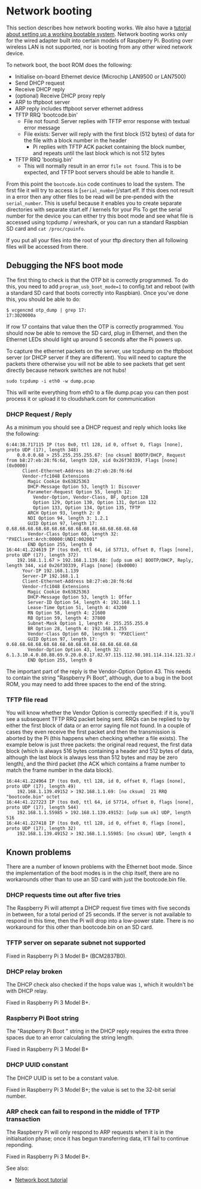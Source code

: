 # Network booting

This section describes how network booting works. We also have a [tutorial about setting up a working bootable system](net_tutorial.md). Network booting works only for the wired adapter built into certain models of Raspberry Pi. Booting over wireless LAN is not supported, nor is booting from any other wired network device.

To network boot, the boot ROM does the following:

* Initialise on-board Ethernet device (Microchip LAN9500 or LAN7500)
* Send DHCP request
* Receive DHCP reply
* (optional) Receive DHCP proxy reply
* ARP to tftpboot server
* ARP reply includes tftpboot server ethernet address
* TFTP RRQ 'bootcode.bin'
  * File not found: Server replies with TFTP error response with textual error message
  * File exists: Server will reply with the first block (512 bytes) of data for the file with a block number in the header
    * Pi replies with TFTP ACK packet containing the block number, and repeats until the last block which is not 512 bytes
* TFTP RRQ 'bootsig.bin'
  * This will normally result in an error `file not found`. This is to be expected, and TFTP boot servers should be able to handle it.

From this point the `bootcode.bin` code continues to load the system. The first file it will try to access is [`serial_number`]/start.elf. If this does not result in a error then any other files to be read will be pre-pended with the `serial_number`. This is useful because it enables you to create separate directories with separate start.elf / kernels for your Pis
To get the serial number for the device you can either try this boot mode and see what file is accessed using tcpdump / wireshark, or you can run a standard Raspbian SD card and `cat /proc/cpuinfo`.

If you put all your files into the root of your tftp directory then all following files will be accessed from there.

## Debugging the NFS boot mode

The first thing to check is that the OTP bit is correctly programmed. To do this, you need to add `program_usb_boot_mode=1` to config.txt and reboot (with a standard SD card that boots correctly into Raspbian). Once you've done this, you should be able to do:

```
$ vcgencmd otp_dump | grep 17:
17:3020000a
```

If row 17 contains that value then the OTP is correctly programmed. You should now be able to remove the SD card, plug in Ethernet,
and then the Ethernet LEDs should light up around 5 seconds after the Pi powers up.

To capture the ethernet packets on the server, use tcpdump on the tftpboot server (or DHCP server if they are different). You will need to capture the packets there otherwise you will not be able to see packets that get sent directly because network switches are not hubs!

``` 
sudo tcpdump -i eth0 -w dump.pcap
```

This will write everything from eth0 to a file dump.pcap you can then post process it or upload it to cloudshark.com for communication

### DHCP Request / Reply

As a minimum you should see a DHCP request and reply which looks like the following:

```
6:44:38.717115 IP (tos 0x0, ttl 128, id 0, offset 0, flags [none], proto UDP (17), length 348)
    0.0.0.0.68 > 255.255.255.255.67: [no cksum] BOOTP/DHCP, Request from b8:27:eb:28:f6:6d, length 320, xid 0x26f30339, Flags [none] (0x0000)
	  Client-Ethernet-Address b8:27:eb:28:f6:6d
	  Vendor-rfc1048 Extensions
	    Magic Cookie 0x63825363
	    DHCP-Message Option 53, length 1: Discover
	    Parameter-Request Option 55, length 12: 
	      Vendor-Option, Vendor-Class, BF, Option 128
	      Option 129, Option 130, Option 131, Option 132
	      Option 133, Option 134, Option 135, TFTP
	    ARCH Option 93, length 2: 0
	    NDI Option 94, length 3: 1.2.1
	    GUID Option 97, length 17: 0.68.68.68.68.68.68.68.68.68.68.68.68.68.68.68.68
	    Vendor-Class Option 60, length 32: "PXEClient:Arch:00000:UNDI:002001"
	    END Option 255, length 0
16:44:41.224619 IP (tos 0x0, ttl 64, id 57713, offset 0, flags [none], proto UDP (17), length 372)
    192.168.1.1.67 > 192.168.1.139.68: [udp sum ok] BOOTP/DHCP, Reply, length 344, xid 0x26f30339, Flags [none] (0x0000)
	  Your-IP 192.168.1.139
	  Server-IP 192.168.1.1
	  Client-Ethernet-Address b8:27:eb:28:f6:6d
	  Vendor-rfc1048 Extensions
	    Magic Cookie 0x63825363
	    DHCP-Message Option 53, length 1: Offer
	    Server-ID Option 54, length 4: 192.168.1.1
	    Lease-Time Option 51, length 4: 43200
	    RN Option 58, length 4: 21600
	    RB Option 59, length 4: 37800
	    Subnet-Mask Option 1, length 4: 255.255.255.0
	    BR Option 28, length 4: 192.168.1.255
	    Vendor-Class Option 60, length 9: "PXEClient"
	    GUID Option 97, length 17: 0.68.68.68.68.68.68.68.68.68.68.68.68.68.68.68.68
	    Vendor-Option Option 43, length 32: 6.1.3.10.4.0.80.88.69.9.20.0.0.17.82.97.115.112.98.101.114.114.121.32.80.105.32.66.111.111.116.255
	    END Option 255, length 0
```

The important part of the reply is the Vendor-Option Option 43. This needs to contain the string "Raspberry Pi Boot", although, due
to a bug in the boot ROM, you may need to add three spaces to the end of the string.

### TFTP file read

You will know whether the Vendor Option is correctly specified: if it is, you'll see a subsequent TFTP RRQ packet being sent. RRQs can be replied to by either the first block of data or an error saying file not found. In a couple of cases they even receive the first packet and then the transmission is aborted by the Pi (this happens when checking whether a file exists). The example below is just three packets: the original read request, the first data block (which is always 516 bytes containing a header and 512 bytes of data, although the last block is always less than 512 bytes and may be zero length), and the third packet (the ACK which contains a frame number to match the frame number in the data block).

```
16:44:41.224964 IP (tos 0x0, ttl 128, id 0, offset 0, flags [none], proto UDP (17), length 49)
    192.168.1.139.49152 > 192.168.1.1.69: [no cksum]  21 RRQ "bootcode.bin" octet 
16:44:41.227223 IP (tos 0x0, ttl 64, id 57714, offset 0, flags [none], proto UDP (17), length 544)
    192.168.1.1.55985 > 192.168.1.139.49152: [udp sum ok] UDP, length 516
16:44:41.227418 IP (tos 0x0, ttl 128, id 0, offset 0, flags [none], proto UDP (17), length 32)
    192.168.1.139.49152 > 192.168.1.1.55985: [no cksum] UDP, length 4
```

## Known problems

There are a number of known problems with the Ethernet boot mode. Since the implementation of the boot modes is in the chip itself, there are no workarounds other than to use an SD card with just the bootcode.bin file.

### DHCP requests time out after five tries

The Raspberry Pi will attempt a DHCP request five times with five seconds in between, for a total period of 25 seconds.  If the server is not available to respond in this time, then the Pi will drop into a low-power state. There is no workaround for this other than bootcode.bin on an SD card.

### TFTP server on separate subnet not supported

Fixed in Raspberry Pi 3 Model B+ (BCM2837B0).

### DHCP relay broken

The DHCP check also checked if the hops value was `1`, which it wouldn't be with DHCP relay.

Fixed in Raspberry Pi 3 Model B+.

### Raspberry Pi Boot string

The "Raspberry Pi Boot   " string in the DHCP reply requires the extra three spaces due to an error calculating the string length.

Fixed in Raspberry Pi 3 Model B+

### DHCP UUID constant

The DHCP UUID is set to be a constant value.

Fixed in Raspberry Pi 3 Model B+; the value is set to the 32-bit serial number.

### ARP check can fail to respond in the middle of TFTP transaction

The Raspberry Pi will only respond to ARP requests when it is in the initialsation phase; once it has begun transferring data, it'll fail to continue reponding.

Fixed in Raspberry Pi 3 Model B+.


See also:
* [Network boot tutorial](net_tutorial.md)

